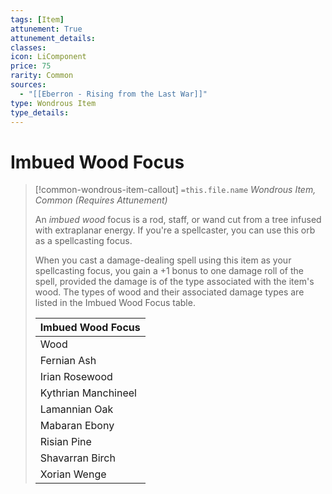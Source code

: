 ```yaml
---
tags: [Item]
attunement: True
attunement_details: 
classes: 
icon: LiComponent
price: 75
rarity: Common
sources:
  - "[[Eberron - Rising from the Last War]]"
type: Wondrous Item
type_details: 
---
```

# Imbued Wood Focus
>[!common-wondrous-item-callout] `=this.file.name`
>*Wondrous Item, Common (Requires Attunement)*
>
>An *imbued wood* focus is a rod, staff, or wand cut from a tree infused with extraplanar energy. If you're a spellcaster, you can use this orb as a spellcasting focus.
>
>When you cast a damage-dealing spell using this item as your spellcasting focus, you gain a +1 bonus to one damage roll of the spell, provided the damage is of the type associated with the item's wood. The types of wood and their associated damage types are listed in the Imbued Wood Focus table.
>
>
>
>| Imbued Wood Focus |
>| --- |
>| Wood | Damage Type |
>| Fernian Ash | Fire |
>| Irian Rosewood | Radiant |
>| Kythrian Manchineel | Acid or poison |
>| Lamannian Oak | Lightning or thunder |
>| Mabaran Ebony | Necrotic |
>| Risian Pine | Cold |
>| Shavarran Birch | Force |
>| Xorian Wenge | Psychic |
>
>
